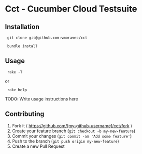 # Cct - Cucumber Cloud Testsuite

## Installation

     git clone git@github.com:vmoravec/cct

     bundle install

## Usage

     rake -T

  or

     rake help

TODO: Write usage instructions here

## Contributing

1. Fork it ( https://github.com/[my-github-username]/cct/fork )
2. Create your feature branch (`git checkout -b my-new-feature`)
3. Commit your changes (`git commit -am 'Add some feature'`)
4. Push to the branch (`git push origin my-new-feature`)
5. Create a new Pull Request
